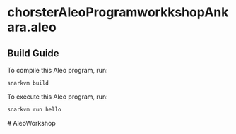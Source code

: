 # chorsterAleoProgramworkkshopAnkara.aleo

## Build Guide

To compile this Aleo program, run:
```bash
snarkvm build
```

To execute this Aleo program, run:
```bash
snarkvm run hello
```
#   A l e o W o r k s h o p 
 
 